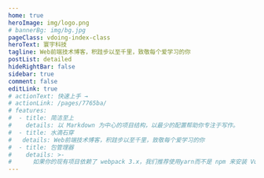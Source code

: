 ```yaml
---
home: true
heroImage: img/logo.png
# bannerBg: img/bg.jpg
pageClass: vdoing-index-class
heroText: 寰宇科技
tagline: Web前端技术博客，积跬步以至千里，致敬每个爱学习的你
postList: detailed
hideRightBar: false
sidebar: true
comment: false
editLink: true
# actionText: 快速上手 →
# actionLink: /pages/7765ba/
# features:
#  - title: 简洁至上
#    details: 以 Markdown 为中心的项目结构，以最少的配置帮助你专注于写作。
#  - title: 水滴石穿
#   details: Web前端技术博客，积跬步以至千里，致敬每个爱学习的你
#  - title: 包管理器
#    details: >-
#      如果你的现有项目依赖了 webpack 3.x，我们推荐使用yarn而不是 npm 来安装 VuePress。因为在这种情形下， # # npm会生成错误的依赖树,导致项目无法启动
---
```


<ClientOnly>
  <WebInfo/>
</ClientOnly>





